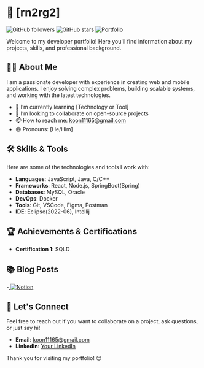 # 🌟 [rn2rg2]

![GitHub followers](https://img.shields.io/github/followers/yourusername?style=social)
![GitHub stars](https://img.shields.io/github/stars/yourusername?style=social)
![Portfolio](https://img.shields.io/badge/Portfolio-Website-blue)

Welcome to my developer portfolio! Here you'll find information about my projects, skills, and professional background.

## 🧑‍💻 About Me

I am a passionate developer with experience in creating web and mobile applications. I enjoy solving complex problems, building scalable systems, and working with the latest technologies.

- 🌱 I’m currently learning [Technology or Tool]
- 👯 I’m looking to collaborate on open-source projects
- 📫 How to reach me: koon11165@gmail.com
- 😄 Pronouns: [He/Him]

## 🛠️ Skills & Tools

Here are some of the technologies and tools I work with:

- **Languages**: JavaScript, Java, C/C++
- **Frameworks**: React, Node.js, SpringBoot(Spring)
- **Databases**: MySQL, Oracle
- **DevOps**: Docker
- **Tools**: Git, VSCode, Figma, Postman
- **IDE**: Eclipse(2022-06), Intellij

## 🏆 Achievements & Certifications

- **Certification 1**: SQLD

## 📚 Blog Posts

-<a href="https://www.notion.so/rn2rg2/24-SW-3-d91cd5ac0d4b46699b9d933c98ca13dc" target="_blank">
  <img src="C:\Users\user\Desktop\notion.jpg" alt="Notion" style="width: auto; height: auto;">
</a>

## 💬 Let's Connect

Feel free to reach out if you want to collaborate on a project, ask questions, or just say hi!

- **Email**: koon11165@gmail.com
- **LinkedIn**: [Your LinkedIn](https://www.linkedin.com/in/yourprofile)

Thank you for visiting my portfolio! 😊
